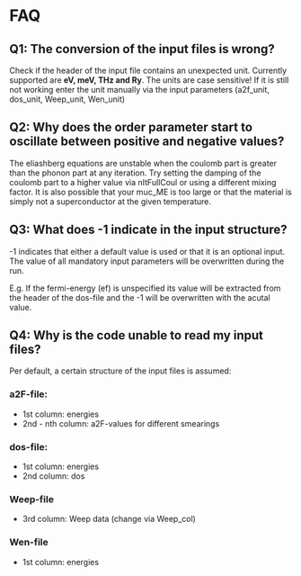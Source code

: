 # FAQ
## Q1: The conversion of the input files is wrong?
Check if the header of the input file contains an unexpected unit. Currently supported are **eV, meV, THz and Ry**. The units are case sensitive! 
If it is still not working enter the unit manually via the input parameters (a2f_unit, dos_unit, Weep_unit, Wen_unit)

## Q2: Why does the order parameter start to oscillate between positive and negative values?
The eliashberg equations are unstable when the coulomb part is greater than the phonon part at any iteration. Try setting the damping of the coulomb part to a higher value via nItFullCoul or using a different mixing factor. It is also possible that your muc_ME is too large or that the material is simply not a superconductor at the given temperature.

## Q3: What does -1 indicate in the input structure?
-1 indicates that either a default value is used or that it is an optional input. The value of all mandatory input parameters will be overwritten during the run.

E.g. If the fermi-energy (ef) is unspecified its value will be extracted from the header of the dos-file and the -1 will be overwritten with the acutal value.

## Q4: Why is the code unable to read my input files?
Per default, a certain structure of the input files is assumed:
### a2F-file: 
- 1st column: energies
- 2nd - nth column: a2F-values for different smearings
### dos-file:
- 1st column: energies
- 2nd column: dos
### Weep-file
- 3rd column: Weep data (change via Weep_col)
### Wen-file
- 1st column: energies